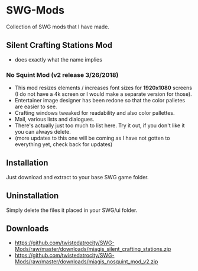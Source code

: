 # SWG-Mods
Collection of SWG mods that I have made.

## Silent Crafting Stations Mod
* does exactly what the name implies

### No Squint Mod (v2 release 3/26/2018)
* This mod resizes elements / increases font sizes for <b>1920x1080</b> screens (I do not have a 4k screen or I would make a separate version for those).
* Entertainer image designer has been redone so that the color palletes are easier to see.
* Crafting windows tweaked for readability and also color pallettes.
* Mail, various lists and dialogues.
* There's actually just too much to list here. Try it out, if you don't like it you can always delete.
* (more updates to this one will be coming as I have not gotten to everything yet, check back for updates)

## Installation
Just download and extract to your base SWG game folder.

## Uninstallation
Simply delete the files it placed in your SWG/ui folder.

## Downloads
* https://github.com/twistedatrocity/SWG-Mods/raw/master/downloads/miagis_silent_crafting_stations.zip
* https://github.com/twistedatrocity/SWG-Mods/raw/master/downloads/miagis_nosquint_mod_v2.zip
